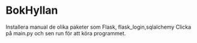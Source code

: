 # BokHyllan
Installera manual de olika paketer som Flask, flask_login,sqlalchemy
Clicka på main.py och sen run för att köra programmet.
